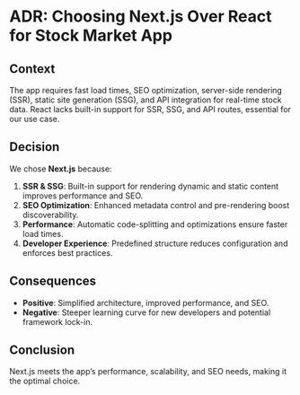 # ADR: Choosing Next.js Over React for Stock Market App

## Context

The app requires fast load times, SEO optimization, server-side rendering (SSR), static site generation (SSG), and API integration for real-time stock data. React lacks built-in support for SSR, SSG, and API routes, essential for our use case.

## Decision

We chose **Next.js** because:

1. **SSR & SSG**: Built-in support for rendering dynamic and static content improves performance and SEO.
2. **SEO Optimization**: Enhanced metadata control and pre-rendering boost discoverability.
3. **Performance**: Automatic code-splitting and optimizations ensure faster load times.
4. **Developer Experience**: Predefined structure reduces configuration and enforces best practices.

## Consequences

- **Positive**: Simplified architecture, improved performance, and SEO.
- **Negative**: Steeper learning curve for new developers and potential framework lock-in.

## Conclusion

Next.js meets the app’s performance, scalability, and SEO needs, making it the optimal choice.
